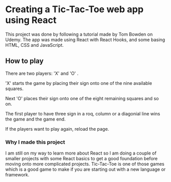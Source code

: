 # Creating a Tic-Tac-Toe web app using React 
This project was done by following a tutorial made by Tom Bowden on Udemy. The app was made using React with React Hooks, and some basing HTML, CSS and JavaScript. 

## How to play

There are two players: 'X' and 'O' .

'X' starts the game by placing their sign onto one of the nine available squares.

Next 'O' places their sign onto one of the eight remaining squares and so on.

The first player to have three sign in a roq, column or a diagonial line wins the game and the game end.

If the players want to play again, reload the page. 

### Why I made this project

I am still on my way to learn more about React so I am doing a couple of smaller projects with some React basics to get a good foundation before moving onto more complicated projects. Tic-Tac-Toe is one of those games which is a good game to make if you are starting out with a new language or framework.

